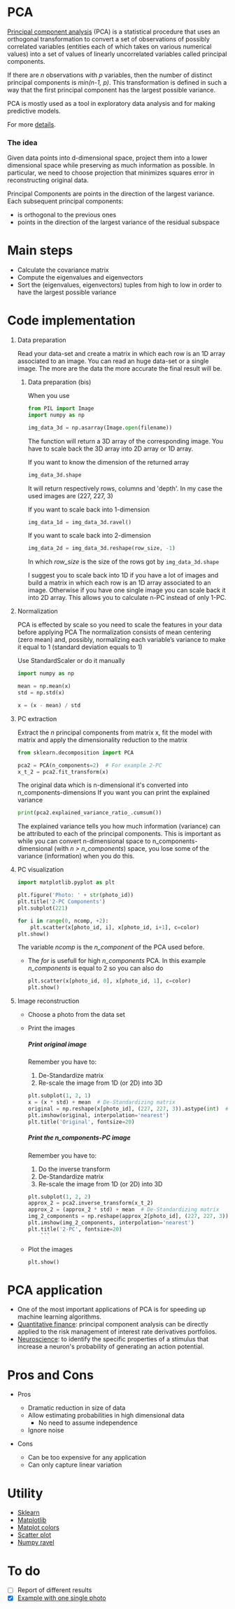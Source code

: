 # PCA

[Principal component analysis](https://en.wikipedia.org/wiki/Principal_component_analysis) (PCA) is a statistical procedure that uses an orthogonal transformation to convert a set of observations of possibly correlated variables (entities each of which takes on various numerical values) into a set of values of linearly uncorrelated variables called principal components.

If there are *n* observations with *p* variables, then the number of distinct principal components is *min(n-1, p)*. This transformation is defined in such a way that the first principal component has the largest possible variance.

PCA is mostly used as a tool in exploratory data analysis and for making predictive models.

For more [details](https://en.wikipedia.org/wiki/Principal_component_analysis#Details).

### The idea

Given data points into d-dimensional space, project them into a lower dimensional space while preserving as much information as possible.
In particular, we need to choose projection that minimizes squares error in reconstructing original data.

Principal Components are points in the direction of the largest variance. Each subsequent principal components:
- is orthogonal to the previous ones
- points in the direction of the largest variance of the residual subspace

# Main steps

- Calculate the covariance matrix
- Compute the eigenvalues and eigenvectors
- Sort the (eigenvalues, eigenvectors) tuples from high to low in order to have the largest possible variance

# Code implementation

1. Data preparation

    Read your data-set and create a matrix in which each row is an 1D array associated to an image.
    You can read an huge data-set or a single image. The more are the data the more accurate the final result will be.
    
    1. Data preparation (bis)
    
        When you use 
        
        ```python
        from PIL import Image
        import numpy as np
    
        img_data_3d = np.asarray(Image.open(filename))
        ```
        The function will return a 3D array of the corresponding image.
        You have to scale back the 3D array into 2D array or 1D array.
        
        If you want to know the dimension of the returned array
        
        ```python
        img_data_3d.shape
        ```
        It will return respectively rows, columns and 'depth'. In my case the used images are (227, 227, 3)
        
        If you want to scale back into 1-dimension
        ```python
        img_data_1d = img_data_3d.ravel()
        ```
        If you want to scale back into 2-dimension
        ```python
        img_data_2d = img_data_3d.reshape(row_size, -1)
        ```
        In which *row_size* is the size of the rows got by ```img_data_3d.shape```
        
        I suggest you to scale back into 1D if you have a lot of images and build a matrix in which each row is an 1D array associated to an image. 
        Otherwise if you have one single image you can scale back it into 2D array. This allows you to calculate n-PC instead of only 1-PC.
    
2. Normalization

    PCA is effected by scale so you need to scale the features in your data before applying PCA
    The normalization consists of mean centering (zero mean) and, possibly, normalizing each variable’s variance to make it equal to 1 (standard deviation equals to 1)
    
    Use StandardScaler or do it manually
    
    ```python
    import numpy as np
    
    mean = np.mean(x)
    std = np.std(x)
 
    x = (x - mean) / std
    ```

3. PC extraction
    
    Extract the *n* principal components from matrix x, fit the model with matrix and apply the dimensionality reduction to the matrix
    
    ```python
    from sklearn.decomposition import PCA
 
    pca2 = PCA(n_components=2)  # For example 2-PC
    x_t_2 = pca2.fit_transform(x)
    ```
    The original data which is n-dimensional it's converted into n_components-dimensions
    If you want you can print the explained variance
    
    ```python
    print(pca2.explained_variance_ratio_.cumsum())
    ```
    The explained variance tells you how much information (variance) can be attributed to each of the principal components. This is important as while you can convert n-dimensional space to n_components-dimensional (with *n > n_components*) space, you lose some of the variance (information) when you do this.

4. PC visualization 

    ```python
    import matplotlib.pyplot as plt
 
    plt.figure('Photo: ' + str(photo_id))
    plt.title('2-PC Components')
    plt.subplot(221)
 
    for i in range(0, ncomp, +2):
        plt.scatter(x[photo_id, i], x[photo_id, i+1], c=color)
    plt.show()
    ```
    The variable *ncomp* is the *n_component* of the PCA used before. 
    
    - The *for* is usefull for high *n_components* PCA. In this example *n_components* is equal to 2 so you can also do
        ```python
        plt.scatter(x[photo_id, 0], x[photo_id, 1], c=color)
        plt.show()
        ```
5. Image reconstruction

    - Choose a photo from the data set
    - Print the images
    
        ##### Print original image
        
        Remember you have to:
        1. De-Standardize matrix
        2. Re-scale the image from 1D (or 2D) into 3D
    
        ```python
        plt.subplot(1, 2, 1)
        x = (x * std) + mean  # De-Standardizing matrix
        original = np.reshape(x[photo_id], (227, 227, 3)).astype(int)  # From 1D to 3D
        plt.imshow(original, interpolation='nearest')
        plt.title('Original', fontsize=20)
        ```
        ##### Print the *n_components*-PC image
        
        Remember you have to:
        1. Do the inverse transform
        2. De-Standardize matrix
        3. Re-scale the image from 1D (or 2D) into 3D

        ```python
        plt.subplot(1, 2, 2)
        approx_2 = pca2.inverse_transform(x_t_2)
        approx_2 = (approx_2 * std) + mean  # De-Standardizing matrix
        img_2_components = np.reshape(approx_2[photo_id], (227, 227, 3)).astype(int)  # From 1D to 3D
        plt.imshow(img_2_components, interpolation='nearest')
        plt.title('2-PC', fontsize=20)
            ```
    - Plot the images

        ```python
        plt.show()
        ```

# PCA application

- One of the most important applications of PCA is for speeding up machine learning algorithms.
- [Quantitative finance](https://en.wikipedia.org/wiki/Principal_component_analysis#Quantitative_finance): principal component analysis can be directly applied to the risk management of interest rate derivatives portfolios.
- [Neuroscience](https://en.wikipedia.org/wiki/Principal_component_analysis#Neuroscience): to identify the specific properties of a stimulus that increase a neuron's probability of generating an action potential.

# Pros and Cons

- Pros
    - Dramatic reduction in size of data
    - Allow estimating probabilities in high dimensional data
        - No need to assume independence
    - Ignore noise

- Cons
    - Can be too expensive for any application
    - Can only capture linear variation

# Utility

- [Sklearn](https://scikit-learn.org/stable/modules/generated/sklearn.decomposition.PCA.html)
- [Matplotlib](https://matplotlib.org/users/image_tutorial.html)
- [Matplot colors](https://matplotlib.org/api/colors_api.html)
- [Scatter plot](http://chris35wills.github.io/courses/PythonPackages_matplotlib/matplotlib_scatter/)
- [Numpy ravel](http://pythonforbeginners.com)

# To do

- [ ] Report of different results
- [X] [Example with one single photo](https://stats.stackexchange.com/questions/229092/how-to-reverse-pca-and-reconstruct-original-variables-from-several-principal-com)